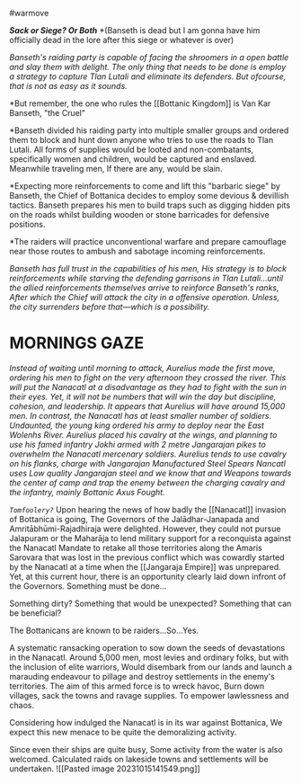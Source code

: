 #warmove 

***Sack or Siege? Or Both***
*(Banseth is dead but I am gonna have him officially dead in the lore after this siege or whatever is over)

*Banseth's raiding party is capable of facing the shroomers in a open battle and slay them with delight. The only thing that needs to be done is employ a strategy to capture Tlan Lutali and eliminate its defenders. But ofcourse, that is not as easy as it sounds.*

*But remember, the one who rules the [[Bottanic Kingdom]] is Van Kar Banseth, "the Cruel"

*Banseth divided his raiding party into multiple smaller groups and ordered them to block and hunt down anyone who tries to use the roads to Tlan Lutali. All forms of supplies would be looted and non-combatants, specifically women and children, would be captured and enslaved. Meanwhile traveling men, If there are any, would be slain. 

*Expecting more reinforcements to come and lift this "barbaric siege" by Banseth, the Chief of Bottanica decides to employ some devious & devillish tactics. Banseth prepares his men to build traps such as digging hidden pits on the roads whilst building wooden or stone barricades for defensive positions. 

*The raiders will practice unconventional warfare and prepare camouflage near those routes to ambush and sabotage incoming reinforcements. 

*Banseth has full trust in the capabilities of his men, His strategy is to block reinforcements while starving the defending garrisons in Tlan Lutali...until the allied reinforcements themselves arrive to reinforce Banseth's ranks, After which the Chief will attack the city in a offensive operation. Unless, the city surrenders before that—which is a possibility.*

# MORNINGS GAZE

*Instead of waiting until morning to attack, Aurelius made the first move, ordering his men to fight on the very afternoon they crossed the river. This will put the Nanacatl at a disadvantage as they had to fight with the sun in their eyes. Yet, it will not be numbers that will win the day but discipline, cohesion, and leadership. It appears that Aurelius will have around 15,000 men. In contrast, the Nanacatl has at least smaller number of soldiers. Undaunted, the young king ordered his army to deploy near the East Wolenhs River. Aurelius placed his cavalry at the wings, and planning to use his famed infantry Jokhi armed with 2 metre Jangarajan pikes to overwhelm the Nanacatl mercenary soldiers. Aurelius tends to use cavalry on his flanks, charge with Jangarajan Manufactured Steel Spears Nancatl uses Low quality Jangarajan steel and we know that and Weapons towards the center of camp and trap the enemy between the charging cavalry and the infantry, mainly Bottanic Axus Fought.*

*`Tomfoolery?`*
Upon hearing the news of how badly the [[Nanacatl]] invasion of Bottanica is going, The Governors of the Jalādhar-Janapada and Amritābhūmi-Rajadhiraja were delighted. However, they could not pursue Jalapuram or the Maharāja to lend military support for a reconquista against the Nanacatl Mandate to retake all those territories along the Amaris Sarovara that was lost in the previous conflict which was cowardly started by the Nanacatl at a time when the [[Jangaraja Empire]] was unprepared. Yet, at this current hour, there is an opportunity clearly laid down infront of the Governors. Something must be done...

Something dirty? Something that would be unexpected? Something that can be beneficial?

The Bottanicans are known to be raiders...So...Yes.

A systematic ransacking operation to sow down the seeds of devastations in the Nanacatl. Around 5,000 men, most levies and ordinary folks, but with the inclusion of elite warriors, Would disembark from our lands and launch a marauding endeavour to pillage and destroy settlements in the enemy's territories. The aim of this armed force is to wreck havoc, Burn down villages, sack the towns and ravage supplies. To empower lawlessness and chaos.

Considering how indulged the Nanacatl is in its war against Bottanica, We expect this new menace to be quite the demoralizing activity. 

Since even their ships are quite busy, Some activity from the water is also welcomed. Calculated raids on lakeside towns and settlements will be undertaken.
![[Pasted image 20231015141549.png]]